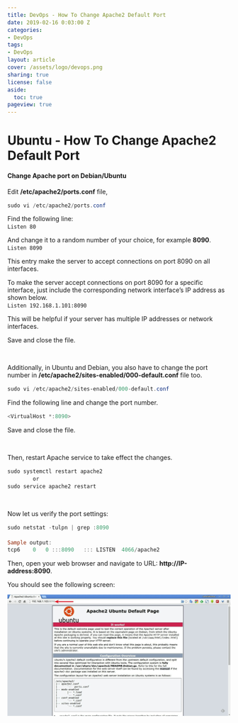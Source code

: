```yaml
---
title: DevOps - How To Change Apache2 Default Port
date: 2019-02-16 0:03:00 Z
categories:
- DevOps
tags:
- DevOps
layout: article
cover: /assets/logo/devops.png
sharing: true
license: false
aside:
  toc: true
pageview: true
---
```


# Ubuntu - How To Change Apache2 Default Port

#### Change Apache port on Debian/Ubuntu

Edit **/etc/apache2/ports.conf** file,
```powershell
sudo vi /etc/apache2/ports.conf
```


Find the following line:  
`Listen 80`

And change it to a random number of your choice, for example **8090**.  
`Listen 8090`

This entry make the server to accept connections on port 8090 on all interfaces.

To make the server accept connections on port 8090 for a specific interface,
just include the corresponding network interface’s IP address as shown below.  
`Listen 192.168.1.101:8090`

This will be helpful if your server has multiple IP addresses or network
interfaces.

Save and close the file.

<br>

Additionally, in Ubuntu and Debian, you also have to change the port number
in **/etc/apache2/sites-enabled/000-default.conf** file too.
```powershell
sudo vi /etc/apache2/sites-enabled/000-default.conf
```


Find the following line and change the port number.
```powershell
<VirtualHost *:8090>
```


Save and close the file.

<br>

Then, restart Apache service to take effect the changes.

```powershell
sudo systemctl restart apache2
        or
sudo service apache2 restart
```
<br>

Now let us verify the port settings:
```powershell
sudo netstat -tulpn | grep :8090

Sample output:
tcp6    0   0 :::8090   ::: LISTEN  4066/apache2
```


Then, open your web browser and navigate to URL: **http://IP-address:8090**.

You should see the following screen:

![](media/34d4ca3cd2c5bd0dc536049dc43860cd.png)
